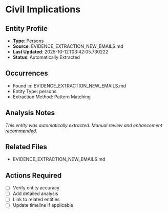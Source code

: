 # Civil Implications

## Entity Profile
- **Type**: Persons
- **Source**: EVIDENCE_EXTRACTION_NEW_EMAILS.md
- **Last Updated**: 2025-10-12T03:42:05.730222
- **Status**: Automatically Extracted

## Occurrences
- Found in: EVIDENCE_EXTRACTION_NEW_EMAILS.md
- Entity Type: persons
- Extraction Method: Pattern Matching

## Analysis Notes
*This entity was automatically extracted. Manual review and enhancement recommended.*

## Related Files
- EVIDENCE_EXTRACTION_NEW_EMAILS.md

## Actions Required
- [ ] Verify entity accuracy
- [ ] Add detailed analysis
- [ ] Link to related entities
- [ ] Update timeline if applicable
